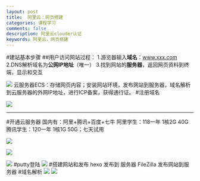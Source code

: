 ```yaml
---
layout: post
title:  阿里云：网页搭建
categories: 课程学习
comments: false
description: 阿里云clouder认证
keywords: 阿里云，网页搭建
---
```

#建站基本步骤
##用户访问网站过程：
1.游览器输入**域名**：www.xxx.com
2.DNS解析域名为**公网IP地址**（唯一）
3.找到网站的**服务器**，返回网页资料到终端，显示和交互
<!-- more -->
![](http://oxyyfe6db.bkt.clouddn.com/hexo/images/2017-10-20-14-02-52.jpg)
云服务器ECS：存储网页内容；安装网站环境，发布网站到服务器，域名解析到云服务器的外网IP地址，进行ICP备案，获得通行证。
#注册域名

![](http://oxyyfe6db.bkt.clouddn.com/hexo/images/2017-10-20-14-08-08.jpg)
- - - - ---
#开通云服务器
国内有：阿里+腾讯+百度+七牛
阿里学生：118一年 1核2G 40G
腾讯学生：120一年 1核1G 50G；七天试用



![](http://oxyyfe6db.bkt.clouddn.com/hexo/images/2017-10-20-14-22-47.jpg)

![](http://oxyyfe6db.bkt.clouddn.com/hexo/images/2017-10-20-14-25-27.jpg)

![](http://oxyyfe6db.bkt.clouddn.com/hexo/images/2017-10-20-14-28-19.jpg)
#putty登陆
![](http://oxyyfe6db.bkt.clouddn.com/hexo/images/2017-10-20-14-39-43.jpg)
#搭建网站和发布
hexo 发布到 服务器
FileZilla 发布网站到服务器
#域名解析
![](http://oxyyfe6db.bkt.clouddn.com/hexo/images/2017-10-20-15-16-45.jpg)
![](http://oxyyfe6db.bkt.clouddn.com/hexo/images/2017-10-20-15-18-27.jpg)









